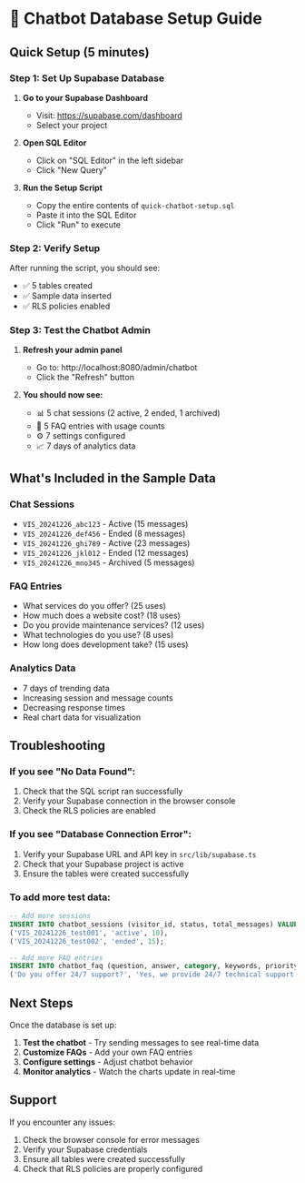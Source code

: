 # 🚀 Chatbot Database Setup Guide

## Quick Setup (5 minutes)

### Step 1: Set Up Supabase Database

1. **Go to your Supabase Dashboard**
   - Visit: https://supabase.com/dashboard
   - Select your project

2. **Open SQL Editor**
   - Click on "SQL Editor" in the left sidebar
   - Click "New Query"

3. **Run the Setup Script**
   - Copy the entire contents of `quick-chatbot-setup.sql`
   - Paste it into the SQL Editor
   - Click "Run" to execute

### Step 2: Verify Setup

After running the script, you should see:
- ✅ 5 tables created
- ✅ Sample data inserted
- ✅ RLS policies enabled

### Step 3: Test the Chatbot Admin

1. **Refresh your admin panel**
   - Go to: http://localhost:8080/admin/chatbot
   - Click the "Refresh" button

2. **You should now see:**
   - 📊 5 chat sessions (2 active, 2 ended, 1 archived)
   - 📝 5 FAQ entries with usage counts
   - ⚙️ 7 settings configured
   - 📈 7 days of analytics data

## What's Included in the Sample Data

### Chat Sessions
- `VIS_20241226_abc123` - Active (15 messages)
- `VIS_20241226_def456` - Ended (8 messages)
- `VIS_20241226_ghi789` - Active (23 messages)
- `VIS_20241226_jkl012` - Ended (12 messages)
- `VIS_20241226_mno345` - Archived (5 messages)

### FAQ Entries
- What services do you offer? (25 uses)
- How much does a website cost? (18 uses)
- Do you provide maintenance services? (12 uses)
- What technologies do you use? (8 uses)
- How long does development take? (15 uses)

### Analytics Data
- 7 days of trending data
- Increasing session and message counts
- Decreasing response times
- Real chart data for visualization

## Troubleshooting

### If you see "No Data Found":
1. Check that the SQL script ran successfully
2. Verify your Supabase connection in the browser console
3. Check the RLS policies are enabled

### If you see "Database Connection Error":
1. Verify your Supabase URL and API key in `src/lib/supabase.ts`
2. Check that your Supabase project is active
3. Ensure the tables were created successfully

### To add more test data:
```sql
-- Add more sessions
INSERT INTO chatbot_sessions (visitor_id, status, total_messages) VALUES
('VIS_20241226_test001', 'active', 10),
('VIS_20241226_test002', 'ended', 15);

-- Add more FAQ entries
INSERT INTO chatbot_faq (question, answer, category, keywords, priority, is_active, usage_count) VALUES
('Do you offer 24/7 support?', 'Yes, we provide 24/7 technical support for all our clients.', 'Support', ARRAY['support', '24/7', 'help'], 6, true, 5);
```

## Next Steps

Once the database is set up:
1. **Test the chatbot** - Try sending messages to see real-time data
2. **Customize FAQs** - Add your own FAQ entries
3. **Configure settings** - Adjust chatbot behavior
4. **Monitor analytics** - Watch the charts update in real-time

## Support

If you encounter any issues:
1. Check the browser console for error messages
2. Verify your Supabase credentials
3. Ensure all tables were created successfully
4. Check that RLS policies are properly configured
